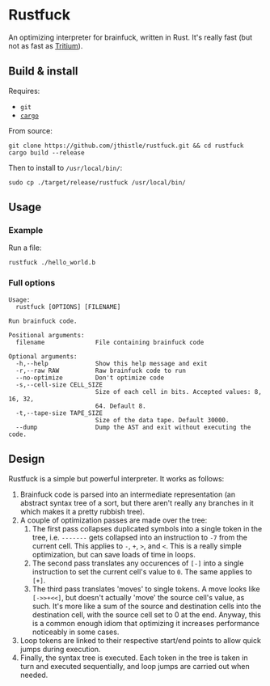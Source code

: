 # Rustfuck

An optimizing interpreter for brainfuck, written in Rust. It's really fast (but not as fast as [Tritium](https://github.com/rdebath/Brainfuck/tree/master/tritium#tritium)).

## Build & install

Requires:

- `git`
- [`cargo`](https://doc.rust-lang.org/cargo/getting-started/installation.html)

From source:

```
git clone https://github.com/jthistle/rustfuck.git && cd rustfuck
cargo build --release
```

Then to install to `/usr/local/bin/`:

```
sudo cp ./target/release/rustfuck /usr/local/bin/
```

## Usage

### Example

Run a file:

`rustfuck ./hello_world.b`

### Full options

```
Usage:
  rustfuck [OPTIONS] [FILENAME]

Run brainfuck code.

Positional arguments:
  filename              File containing brainfuck code

Optional arguments:
  -h,--help             Show this help message and exit
  -r,--raw RAW          Raw brainfuck code to run
  --no-optimize         Don't optimize code
  -s,--cell-size CELL_SIZE
                        Size of each cell in bits. Accepted values: 8, 16, 32,
                        64. Default 8.
  -t,--tape-size TAPE_SIZE
                        Size of the data tape. Default 30000.
  --dump                Dump the AST and exit without executing the code.
```

## Design

Rustfuck is a simple but powerful interpreter. It works as follows:

1. Brainfuck code is parsed into an intermediate representation (an abstract syntax tree of a sort, but there
   aren't really any branches in it which makes it a pretty rubbish tree).
2. A couple of optimization passes are made over the tree:
   1. The first pass collapses duplicated symbols into a single token
      in the tree, i.e. `-------` gets collapsed into an instruction to `-7` from the current cell. This applies to `-`, `+`, `>`, and `<`.
      This is a really simple optimization, but can save loads of time in loops.
   2. The second pass translates any occurences of `[-]` into a single instruction to set the current cell's value to `0`.
      The same applies to `[+]`.
   3. The third pass translates 'moves' to single tokens. A move looks like `[->>+<<]`, but doesn't actually 'move' the source cell's value,
      as such. It's more like a sum of the source and destination cells into the destination cell, with the source cell set to 0 at the end.
      Anyway, this is a common enough idiom that optimizing it increases performance noticeably in some cases.
3. Loop tokens are linked to their respective start/end points to allow quick jumps during execution.
4. Finally, the syntax tree is executed. Each token in the tree is taken in turn and executed sequentially, and loop jumps are carried out
   when needed.

